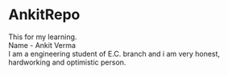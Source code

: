 # AnkitRepo
This for my learning.
<br>
Name - Ankit Verma <br>
I am a engineering student of E.C. branch and i am very honest, hardworking and optimistic person.
